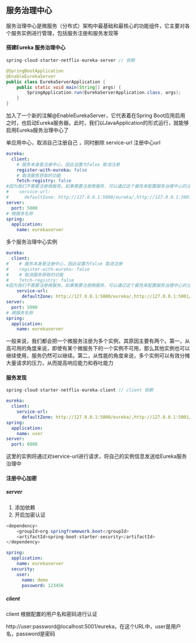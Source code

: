 ## 服务治理中心

服务治理中心是微服务（分布式）架构中最基础和最核心的功能组件，它主要对各个服务实例进行管理，包括服务注册和服务发现等

#### 搭建Eureka 服务治理中心

```java
spring-cloud-starter-netflix-eureka-server // 依赖
```

```java
@SpringBootApplication
@EnableEurekaServer
public class EurekaServerApplication {
    public static void main(String[] args) {
        SpringApplication.run(EurekaServerApplication.class, args);
    }
}
```

加入了一个新的注解@EnableEurekaServer，它代表着在Spring Boot应用启用之时，也启动Eureka服务器。此时，我们以JavaApplication的形式运行，就能够启用Eureka服务治理中心了

单应用中心，取消自己注册自己 ，同时删除 service-url 注册中心url

```yaml
eureka:
  client:
    # 服务本身是注册中心，因此设置为false 取消注册 
    register-with-eureka: false
    # 取消服务获取的功能
    fetch-registry: false
#因为我们不需要注册微服务。如果需要注册微服务，可以通过这个属性来配置服务治理中心的注册地址，完成服务注册的功能
#    service-url:
#      defaultZone: http://127.0.0.1:5000/eureka/,http://127.0.0.1:5001/eureka/
server:
  port: 5000
# 微服务名称
spring:
  application:
    name: eurekaserver
```

多个服务治理中心实例

```yaml
eureka:
  client:
#    # 服务本身是注册中心，因此设置为false 取消注册
#    register-with-eureka: false
#    # 取消服务获取的功能
#    fetch-registry: false
#因为我们不需要注册微服务。如果需要注册微服务，可以通过这个属性来配置服务治理中心的注册地址，完成服务注册的功能
    service-url:
      defaultZone: http://127.0.0.1:5000/eureka/,http://127.0.0.1:5001/eureka/
server:
  port: 5000
# 微服务名称
spring:
  application:
    name: eurekaserver
```

一般来说，我们都会把一个微服务注册为多个实例，其原因主要有两个。第一，从高可用的角度来说，即使有某个微服务下的一个实例不可用，那么其他实例也可以继续使用，服务仍然可以继续。第二，从性能的角度来说，多个实例可以有效分摊大量请求的压力，从而提高响应能力和吞吐能力

#### 服务发现

```java
spring-cloud-starter-netflix-eureka-client // client 依赖
```

```yaml
eureka:
  client:
    service-url:
      defaultZone: http://127.0.0.1:5000/eureka/,http://127.0.0.1:5001/eureka/
spring:
  application:
    name: user
server:
  port: 6000
```

这里的实例将通过对service-url进行请求，将自己的实例信息发送给Eureka服务治理中

#### 注册中心加密

##### server 

1. 添加依赖
2. 开启加密认证

```java
<dependency>  
    <groupId>org.springframework.boot</groupId>  
    <artifactId>spring-boot-starter-security</artifactId>  
</dependency>  
```

```yaml
spring:
  application:
    name: eurekaserver
  security:
    user:
      name: demo
      password: 123456
```

##### client

client 根据配置的用户名和密码进行认证

http://user:password@localhost:5001/eureka，在这个URL中，user是用户名，password是密码